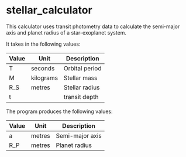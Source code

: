 # stellar_calculator
This calculator uses transit photometry data to calculate the semi-major axis and planet radius of a star-exoplanet system.

It takes in the following values:

| Value | Unit      | Description    |
| ----- | --------- | -------------- |
| T     | seconds   | Orbital period |
| M     | kilograms | Stellar mass   |
| R_S   | metres    | Stellar radius |
| t     |           | transit depth  |

The program produces the following values:

| Value | Unit   | Description     |
| ----- | ------ | --------------- |
| a     | metres | Semi-major axis |
| R_P   | metres | Planet radius   |
